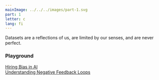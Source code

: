 ```yaml
---
mainImage: ../../../images/part-1.svg
part: 1
letter: c
lang: fi
---
```


<div class="content">

Datasets are a reflections of us, are limited by our senses, and are never perfect.

### Playground

[Hiring Bias in AI](https://www.survivalofthebestfit.com/)<br>
[Understanding Negative Feedback Loops](https://negativefeedbackloops.github.io/)

</div>
